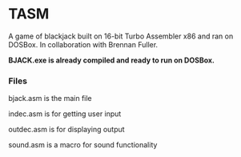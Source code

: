 # TASM
A game of blackjack built on 16-bit Turbo Assembler x86 and ran on DOSBox. In collaboration with Brennan Fuller.

**BJACK.exe is already compiled and ready to run on DOSBox.**

### Files

bjack.asm is the main file

indec.asm is for getting user input

outdec.asm is for displaying output

sound.asm is a macro for sound functionality
